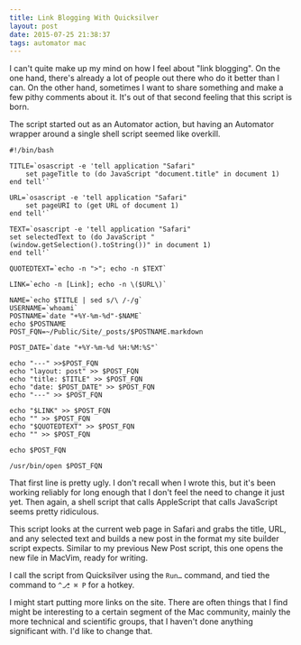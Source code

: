```yaml
---
title: Link Blogging With Quicksilver
layout: post
date: 2015-07-25 21:38:37
tags: automator mac 
---
```


I can't quite make up my mind on how I feel about "link blogging". On the one hand, there's already a lot of people out there who do it better than I can. On the other hand, sometimes I want to share something and make a few pithy comments about it. It's out of that second feeling that this script is born. 

The script started out as an Automator action, but having an Automator wrapper around a single shell script seemed like overkill.


	#!/bin/bash
		
	TITLE=`osascript -e 'tell application "Safari" 
		set pageTitle to (do JavaScript "document.title" in document 1)
	end tell'`

	URL=`osascript -e 'tell application "Safari" 
		set pageURI to (get URL of document 1)	
	end tell'`

	TEXT=`osascript -e 'tell application "Safari"
	set selectedText to (do JavaScript "(window.getSelection().toString())" in document 1)
	end tell'`

	QUOTEDTEXT=`echo -n ">"; echo -n $TEXT`

	LINK=`echo -n [Link]; echo -n \($URL\)`

	NAME=`echo $TITLE | sed s/\ /-/g`
	USERNAME=`whoami`
	POSTNAME=`date "+%Y-%m-%d"-$NAME`	
	echo $POSTNAME
	POST_FQN=~/Public/Site/_posts/$POSTNAME.markdown

	POST_DATE=`date "+%Y-%m-%d %H:%M:%S"`
	
	echo "---" >>$POST_FQN
	echo "layout: post" >> $POST_FQN
	echo "title: $TITLE" >> $POST_FQN
	echo "date: $POST_DATE" >> $POST_FQN
	echo "---" >> $POST_FQN

	echo "$LINK" >> $POST_FQN
	echo "" >> $POST_FQN
	echo "$QUOTEDTEXT" >> $POST_FQN
	echo "" >> $POST_FQN

	echo $POST_FQN

	/usr/bin/open $POST_FQN

That first line is pretty ugly. I don't recall when I wrote this, but it's been working reliably for long enough that I don't feel the need to change it just yet. Then again, a shell script that calls AppleScript that calls JavaScript seems pretty ridiculous.

This script looks at the current web page in Safari and grabs the title, URL, and any selected text and builds a new post in the format my site builder script expects. Similar to my previous New Post script, this one opens the new file in MacVim, ready for writing. 

I call the script from Quicksilver using the `Run…` command, and tied the command to `^⎇ ⌘ P` for a hotkey. 

I might start putting more links on the site. There are often things that I find might be interesting to a certain segment of the Mac community, mainly the more technical and scientific groups, that I haven't done anything significant with. I'd like to change that.

